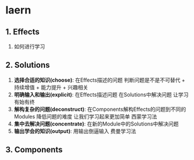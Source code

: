 # laern

## 1. **Effects**

1. 如何进行学习

## 2. **Solutions**

1. **选择合适的知识(choose)**: 在Effects描述的问题 判断问题是不是不可替代 + 持续增值 + 能力提升 + 兴趣相关
2. **明确输入和输出(explicit)**: 在Effects描述问题 在Solutions中解决问题 让学习有始有终
3. **解构复杂的问题(deconstruct)**: 在Components解构Effects的问题到不同的Modules 降低问题的难度 让我们学习起来更加简单 西蒙学习法
4. **集中去解决问题(concentrate)**: 在新的Module中的Solutions中解决问题
5. **输出学会的知识(output)**: 用输出倒逼输入 费曼学习法

## 3. **Components**
